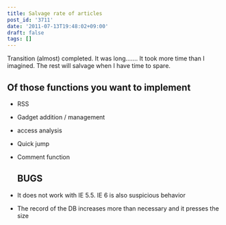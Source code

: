 ```yaml
---
title: Salvage rate of articles
post_id: '3711'
date: '2011-07-13T19:48:02+09:00'
draft: false
tags: []
---
```


Transition (almost) completed. It was long……. It took more time than I imagined. The rest will salvage when I have time to spare.

## Of those functions you want to implement

*   RSS
*   Gadget addition / management
*   access analysis
*   Quick jump
*   Comment function
    
    ## BUGS
    
*   It does not work with IE 5.5. IE 6 is also suspicious behavior
    
*   The record of the DB increases more than necessary and it presses the size